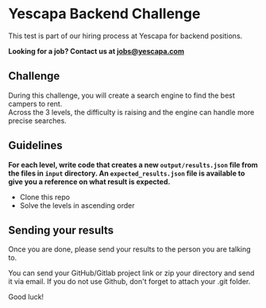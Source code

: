 # Yescapa Backend Challenge
This test is part of our hiring process at Yescapa for backend positions. 

**Looking for a job? Contact us at jobs@yescapa.com**

## Challenge

During this challenge, you will create a search engine to find the best campers to rent.  
Across the 3 levels, the difficulty is raising and the engine can handle more precise searches.

## Guidelines
**For each level, write code that creates a new `output/results.json` file from the files in `input` directory.
An `expected_results.json` file is available to give you a reference on what result is expected.**

- Clone this repo
- Solve the levels in ascending order

## Sending your results
Once you are done, please send your results to the person you are talking to. 

You can send your GitHub/Gitlab project link or zip your directory and send it via email.
If you do not use Github, don't forget to attach your .git folder.

Good luck!
